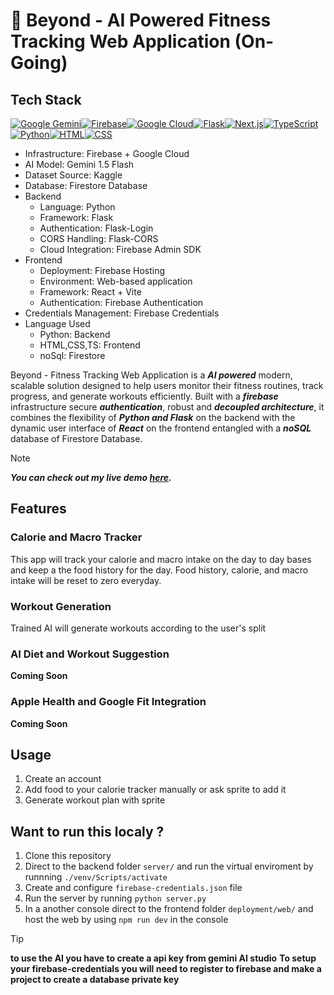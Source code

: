 # 🚀 Beyond - AI Powered Fitness Tracking Web Application (On-Going)
## Tech Stack
[![Google Gemini](https://img.shields.io/badge/Google%20Gemini-886FBF?logo=googlegemini&logoColor=fff)](#)[![Firebase](https://img.shields.io/badge/Firebase-039BE5?logo=Firebase&logoColor=white)](#)[![Google Cloud](https://img.shields.io/badge/Google%20Cloud-%234285F4.svg?logo=google-cloud&logoColor=white)](#)[![Flask](https://img.shields.io/badge/Flask-000?logo=flask&logoColor=fff)](#)[![Next.js](https://img.shields.io/badge/Next.js-black?logo=next.js&logoColor=white)](#)[![TypeScript](https://img.shields.io/badge/TypeScript-3178C6?logo=typescript&logoColor=fff)](#)[![Python](https://img.shields.io/badge/Python-3776AB?logo=python&logoColor=fff)](#)[![HTML](https://img.shields.io/badge/HTML-%23E34F26.svg?logo=html5&logoColor=white)](#)[![CSS](https://img.shields.io/badge/CSS-1572B6?logo=css3&logoColor=fff)](#)
- Infrastructure: Firebase + Google Cloud
- AI Model: Gemini 1.5 Flash
- Dataset Source: Kaggle
- Database: Firestore Database
- Backend
  - Language: Python
  - Framework: Flask
  - Authentication: Flask-Login
  - CORS Handling: Flask-CORS
  - Cloud Integration: Firebase Admin SDK
- Frontend
  - Deployment: Firebase Hosting
  - Environment: Web-based application
  - Framework: React + Vite
  - Authentication: Firebase Authentication
- Credentials Management: Firebase Credentials
- Language Used
  - Python: Backend
  - HTML,CSS,TS: Frontend
  - noSql: Firestore

Beyond - Fitness Tracking Web Application is a **_AI powered_** modern, scalable solution designed to help users monitor their fitness routines, track progress, and generate workouts efficiently. Built with a **_firebase_** infrastructure secure **_authentication_**, robust and **_decoupled architecture_**, it combines the flexibility of **_Python and Flask_** on the backend with the dynamic user interface of **_React_** on the frontend entangled with a **_noSQL_** database of Firestore Database. 

> [!NOTE]
> **_You can check out my live demo [here](https://gymapp-d2c36.web.app/)._**
## Features 
### Calorie and Macro Tracker
This app will track your calorie and macro intake on the day to day bases and keep a the food history for the day. Food history, calorie, and macro intake will be reset to zero everyday.
### Workout Generation
Trained AI will generate workouts according to the user's split
### AI Diet and Workout Suggestion
**Coming Soon**
### Apple Health and Google Fit Integration
**Coming Soon**

## Usage
1. Create an account
2. Add food to your calorie tracker manually or ask sprite to add it
3. Generate workout plan with sprite

## Want to run this localy ?
1. Clone this repository
3. Direct to the backend folder ``server/`` and run the virtual enviroment by runnning ``./venv/Scripts/activate``
4. Create and configure ``firebase-credentials.json`` file
5. Run the server by running ``python server.py``
6. In a another console direct to the frontend folder ``deployment/web/`` and host the web by using ``npm run dev`` in the console

>[!TIP]
>**to use the AI you have to create a api key from gemini AI studio**
> **To setup your firebase-credentials you will need to register to firebase and make a project to create a database private key**

